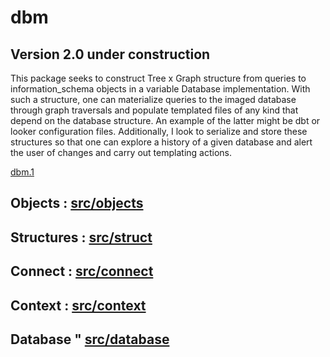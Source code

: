 # __dbm__
## Version 2.0 under construction

This package seeks to construct Tree x Graph structure from queries to information_schema objects in a variable Database implementation. With such a structure, one can materialize queries to the imaged database through graph traversals and populate templated files of any kind that depend on the database structure. An example of the latter might be dbt or looker configuration files. Additionally, I look to serialize and store these structures so that one can explore a history of a given database and alert the user of changes and carry out templating actions.  

[dbm.1](https://github.com/OpenJ92/dbm)

## Objects : [src/objects](https://github.com/OpenJ92/__dbm__/tree/master/src/objects)

## Structures : [src/struct](https://github.com/OpenJ92/__dbm__/tree/master/src/struct)

## Connect : [src/connect](https://github.com/OpenJ92/__dbm__/tree/master/src/connect)

## Context : [src/context](https://github.com/OpenJ92/__dbm__/tree/master/src)

## Database " [src/database](https://github.com/OpenJ92/__dbm__/tree/master/src/database)

